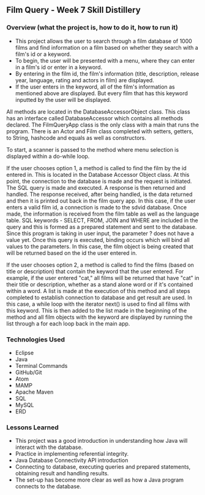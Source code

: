 ## Film Query - Week 7 Skill Distillery


### Overview (what the project is, how to do it, how to run it)
- This project allows the user to search through a film database of 1000 films and find information on a film based on whether they search with a film's id or a keyword.
- To begin, the user will be presented with a menu, where they can enter in a film's id or enter in a keyword.
- By entering in the film id, the film's information (title, description, release year, language, rating and actors in film) are displayed.
- If the user enters in the keyword, all of the film's information as mentioned above are displayed. But every film that has this keyword inputted by the user will be displayed.

All methods are located in the DatabaseAccessorObject class. This class has an interface called DatabaseAccessor which contains all methods declared. The FilmQueryApp class is the only class with a main that runs the program. There is an Actor and Film class completed with setters, getters, to String, hashcode and equals as well as constructors.

To start, a scanner is passed to the method where menu selection is displayed within a do-while loop.

If the user chooses option 1, a method is called to find the film by the id entered in. This is located in the Database Accessor Object class. At this point, the connection to the database is made and the request is initiated. The SQL query is made and executed. A response is then returned and handled. The response received, after being handled, is the data returned and then it is printed out back in the film query app. In this case, if the user enters a valid film id, a connection is made to the sdvid database. Once made, the information is received from the film table as well as the language table. SQL keywords - SELECT, FROM, JOIN and WHERE are included in the query and this is formed as a prepared statement and sent to the database. Since this program is taking in user input, the parameter ? does not have a value yet. Once this query is executed, binding occurs which will bind all values to the parameters. In this case, the film object is being created that will be returned based on the id the user entered in.

If the user chooses option 2, a method is called to find the films (based on title or description) that contain the keyword that the user entered. For example, if the user entered "cat," all films will be returned that have "cat" in their title or description, whether as a stand alone word or if it's contained within a word. A list is made at the execution of this method and all steps completed to establish connection to database and get result are used. In this case, a while loop with the iterator next() is used to find all films with this keyword. This is then added to the list made in the beginning of the method and all film objects with the keyword are displayed by running the list through a for each loop back in the main app.


### Technologies Used
- Eclipse
- Java
- Terminal Commands
- GitHub/Git
- Atom
- MAMP
- Apache Maven
- SQL
- MySQL
- ERD


### Lessons Learned
- This project was a good introduction in understanding how Java will interact with the database.
- Practice in implementing referential integrity.
- Java Database Connectivity API introduction
- Connecting to database, executing queries and prepared statements, obtaining result and handling results.
- The set-up has become more clear as well as how a Java program connects to the database.
